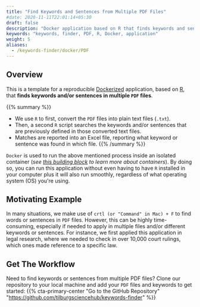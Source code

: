 ```yaml
---
title: "Find Keywords and Sentences from Multiple PDF Files"
#date: 2020-11-11T22:01:14+05:30
draft: false
description: "Docker application based on R that finds keywords and sentences from PDF files "
keywords: "keywords, finder, PDF, R, Docker, application"
weight: 5
aliases:
  - /keywords-finder/docker/PDF
---
```


## Overview

This is a template for a reproducible [Dockerized](https://tilburgsciencehub.com/building-blocks/automate-and-execute-your-work/reproducible-work/docker/) application, based on [R](https://tilburgsciencehub.com/building-blocks/configure-your-computer/statistics-and-computation/r/), that **finds keywords and/or sentences in multiple `PDF` files**.

{{% summary %}}
* We use `R` to first, convert the `PDF` files into plain text files (`.txt`).
* Then, a second `R` script searches the keywords and/or sentences that are previously defined in those converted text files.
* Matches are reported into an Excel file, reporting what keyword or sentence was found in which file.
{{% /summary %}}

`Docker` is used to run the above mentioned process inside an isolated container (*see [this building block](https://tilburgsciencehub.com/building-blocks/configure-your-computer/automation-and-workflows/docker/) to learn more about containers*). By doing so, you can run this application without even having to have `R` installed in your computer plus it will also run smoothly, regardless of what operating system (OS) you're using.  



## Motivating Example
In many situations, we make use of `crtl (or "Command" in Mac) + F` to find words or sentences in `PDF` files. However, this can be highly time-consuming, especially if needed to apply in multiple files and/or different keywords or sentences. For instance, we first applied this application in legal research, where we needed to check in over 10,000 court rulings, which ones made reference to a specific law.

## Get The Workflow

Need to find keywords or sentences from multiple PDF files? Clone our repository to your local machine and add your `PDF` files and keywords to get started:
{{% cta-primary-center "Go to the GitHub Repository" "https://github.com/tilburgsciencehub/keywords-finder" %}}
